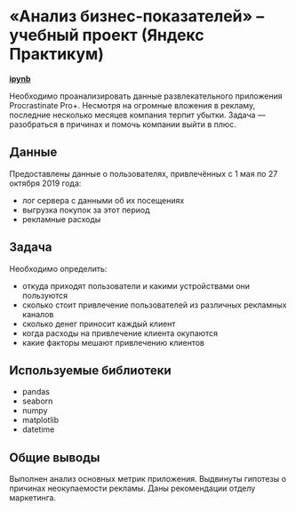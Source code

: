 # «Анализ бизнес-показателей» – учебный проект (Яндекс Практикум)
[**ipynb**](https://github.com/DarthJohn/Portfolio/blob/main/buisness_analisis/Buisness_Analisis.ipynb)

Необходимо проанализировать данные развлекательного приложения Procrastinate Pro+. Несмотря на огромные вложения в рекламу, последние несколько месяцев компания терпит убытки. Задача — разобраться в причинах и помочь компании выйти в плюс.

## Данные 
Предоставлены данные о пользователях, привлечённых с 1 мая по 27 октября 2019 года:
- лог сервера с данными об их посещениях
- выгрузка покупок за этот период
- рекламные расходы

## Задача
Необходимо определить:
- откуда приходят пользователи и какими устройствами они пользуются
- сколько стоит привлечение пользователей из различных рекламных каналов
- сколько денег приносит каждый клиент
- когда расходы на привлечение клиента окупаются
- какие факторы мешают привлечению клиентов

## Используемые библиотеки
- pandas
- seaborn
- numpy
- matplotlib
- datetime

## Общие выводы
Выполнен анализ основных метрик приложения. Выдвинуты гипотезы о причинах неокупаемости рекламы. Даны рекомендации отделу маркетинга.
